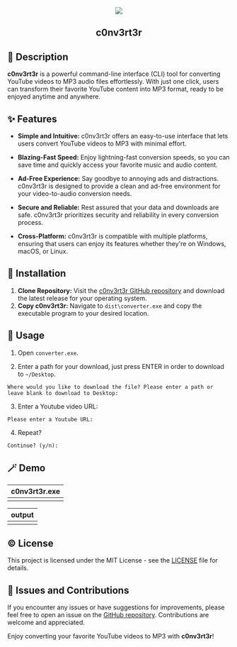 <p align="center">
  <img src="https://github.com/kemaldemirgil/c0nv3rt3r/assets/75903418/5fc166e2-4daa-4755-9068-160e1ec545ac"/>
</p>

<h2 align="center">c0nv3rt3r</h2>

## 📕 Description

**c0nv3rt3r** is a powerful command-line interface (CLI) tool for converting YouTube videos to MP3 audio files effortlessly. With just one click, users can transform their favorite YouTube content into MP3 format, ready to be enjoyed anytime and anywhere.

## ✨ Features

- **Simple and Intuitive:** c0nv3rt3r offers an easy-to-use interface that lets users convert YouTube videos to MP3 with minimal effort.

- **Blazing-Fast Speed:** Enjoy lightning-fast conversion speeds, so you can save time and quickly access your favorite music and audio content.

- **Ad-Free Experience:** Say goodbye to annoying ads and distractions. c0nv3rt3r is designed to provide a clean and ad-free environment for your video-to-audio conversion needs.

- **Secure and Reliable:** Rest assured that your data and downloads are safe. c0nv3rt3r prioritizes security and reliability in every conversion process.

- **Cross-Platform:** c0nv3rt3r is compatible with multiple platforms, ensuring that users can enjoy its features whether they're on Windows, macOS, or Linux.

## 🔧 Installation

1. **Clone Repository:** Visit the [c0nv3rt3r GitHub repository](https://github.com/kemaldemirgil/c0nv3rt3r) and download the latest release for your operating system.
2. **Copy c0nv3rt3r:** Navigate to `dist\converter.exe` and copy the executable program to your desired location.

## 📜 Usage

1. Open `converter.exe`.

2. Enter a path for your download, just press ENTER in order to download to `~/Desktop`.

```
Where would you like to download the file? Please enter a path or leave blank to download to Desktop:
```

3. Enter a Youtube video URL:

```
Please enter a Youtube URL:
```

4. Repeat?

```
Continue? (y/n):
```

## 🪄 Demo

| c0nv3rt3r.exe |
| ------------- |
|               |

| output |
| ------ |
|        |

## ©️ License

This project is licensed under the MIT License - see the [LICENSE](LICENSE) file for details.

## 📮 Issues and Contributions

If you encounter any issues or have suggestions for improvements, please feel free to open an issue on the [GitHub repository](https://github.com/kemaldemirgil/c0nv3rt3r). Contributions are welcome and appreciated.

Enjoy converting your favorite YouTube videos to MP3 with **c0nv3rt3r**!
